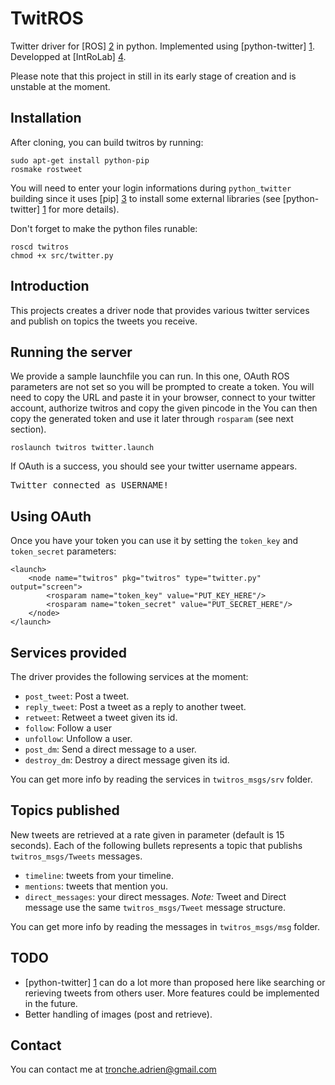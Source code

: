 TwitROS
=======

Twitter driver for [ROS] [2] in python.
Implemented using [python-twitter] [1]. 
Developped at [IntRoLab] [4].

Please note that this project in still in its early stage of creation and 
is unstable at the moment.

Installation
---

After cloning, you can build twitros by running:

    sudo apt-get install python-pip
    rosmake rostweet

You will need to enter your login informations during `python_twitter` 
building since it uses [pip] [3] to install some external libraries 
(see [python-twitter] [1] for more details).

Don't forget to make the python files runable:
    
    roscd twitros
    chmod +x src/twitter.py

Introduction
---

This projects creates a driver node that provides various twitter services 
and publish on topics the tweets you receive.

Running the server
---

We provide a sample launchfile you can run. In this one, OAuth ROS 
parameters are not set so you will be prompted to create a token.
You will need to copy the URL and paste it in your browser, connect
to your twitter account, authorize twitros and copy the given pincode
in the 
You can then copy the generated token and use it later through `rosparam`
(see next section).

    roslaunch twitros twitter.launch
    
If OAuth is a success, you should see your twitter username appears.
<pre>Twitter connected as USERNAME!</pre>

Using OAuth
---

Once you have your token you can use it by setting the `token_key` 
and `token_secret` parameters:

<pre><code>&lt;launch>
    &lt;node name="twitros" pkg="twitros" type="twitter.py" output="screen">
        &lt;rosparam name="token_key" value="PUT_KEY_HERE"/>
        &lt;rosparam name="token_secret" value="PUT_SECRET_HERE"/>
	&lt;/node>
&lt;/launch></code></pre>

Services provided
---

The driver provides the following services at the moment:

* `post_tweet`: Post a tweet.
* `reply_tweet`: Post a tweet as a reply to another tweet.
* `retweet`: Retweet a tweet given its id.
* `follow`: Follow a user
* `unfollow`: Unfollow a user.
* `post_dm`: Send a direct message to a user.
* `destroy_dm`: Destroy a direct message given its id.

You can get more info by reading the services in `twitros_msgs/srv` folder.

Topics published
---

New tweets are retrieved at a rate given in parameter (default is 15 seconds).
Each of the following bullets represents a topic that publishs 
`twitros_msgs/Tweets` messages.

* `timeline`: tweets from your timeline.
* `mentions`: tweets that mention you.
* `direct_messages`: your direct messages. *Note:* Tweet and Direct message 
use the same `twitros_msgs/Tweet` message structure.

You can get more info by reading the messages in `twitros_msgs/msg` folder.

TODO
---
* [python-twitter] [1] can do a lot more than proposed here like searching 
or rerieving tweets from others user. More features could be implemented 
in the future.
* Better handling of images (post and retrieve).

Contact
---

You can contact me at tronche.adrien@gmail.com

[1]: https://github.com/bear/python-twitter "python-twitter"
[2]: http://ros.org "ROS"
[3]: http://www.pip-installer.org "pip"
[4]: http://introlab.3it.usherbrooke.ca "Introlab"
